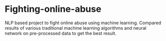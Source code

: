 # Fighting-online-abuse
NLP based project to fight online abuse using machine learning.
Compared results of various traditional machine learning algorithms and neural network on pre-processed data to get the best result.
